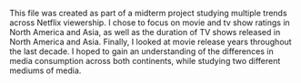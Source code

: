 This file was created as part of a midterm project studying multiple trends across Netflix viewership. I chose to focus on movie and tv show ratings in North America and Asia, as well as the duration of TV shows released in North America and Asia. Finally, I looked at movie release years throughout the last decade. I hoped to gain an understanding of the differences in media consumption across both continents, while studying two different mediums of media.
